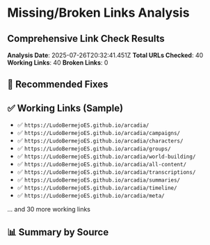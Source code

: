 # Missing/Broken Links Analysis
## Comprehensive Link Check Results

**Analysis Date**: 2025-07-26T20:32:41.451Z
**Total URLs Checked**: 40
**Working Links**: 40
**Broken Links**: 0

## 🔧 Recommended Fixes

## ✅ Working Links (Sample)

- ✅ `https://LudoBermejoES.github.io/arcadia/`
- ✅ `https://LudoBermejoES.github.io/arcadia/campaigns/`
- ✅ `https://LudoBermejoES.github.io/arcadia/characters/`
- ✅ `https://LudoBermejoES.github.io/arcadia/groups/`
- ✅ `https://LudoBermejoES.github.io/arcadia/world-building/`
- ✅ `https://LudoBermejoES.github.io/arcadia/all-content/`
- ✅ `https://LudoBermejoES.github.io/arcadia/transcriptions/`
- ✅ `https://LudoBermejoES.github.io/arcadia/summaries/`
- ✅ `https://LudoBermejoES.github.io/arcadia/timeline/`
- ✅ `https://LudoBermejoES.github.io/arcadia/meta/`

... and 30 more working links

## 📊 Summary by Source
